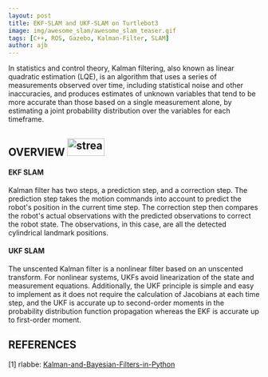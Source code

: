 ```yaml
---
layout: post
title: EKF-SLAM and UKF-SLAM on Turtlebot3
image: img/awesome_slam/awesome_slam_teaser.gif
tags: [C++, ROS, Gazebo, Kalman-Filter, SLAM]
author: ajb
---
```


In statistics and control theory, Kalman filtering, also known as linear quadratic estimation (LQE), is an algorithm that uses a series of measurements observed over time, including statistical noise and other inaccuracies, and produces estimates of unknown variables that tend to be more accurate than those based on a single measurement alone, by estimating a joint probability distribution over the variables for each timeframe.


## OVERVIEW <a href="https://github.com/iamarkaj/AwesomeSLAM"><img src="https://img.shields.io/badge/GitHub-black" alt="stream" width="75" height="35"/></a>


#### EKF SLAM

Kalman filter has two steps, a prediction step, and a correction step. The prediction step takes the motion commands into account to predict the robot's position in the current time step. The correction step then compares the robot's actual observations with the predicted observations to correct the robot state. The observations, in this case, are all the detected cylindrical landmark positions.


#### UKF SLAM

The unscented Kalman filter is a nonlinear filter based on an unscented transform. For nonlinear systems, UKFs avoid linearization of the state and measurement equations. Additionally, the UKF principle is simple and easy to implement as it does not require the calculation of Jacobians at each time step, and the UKF is accurate up to second-order moments in the probability distribution function propagation whereas the EKF is accurate up to first-order moment.


## REFERENCES

[1] rlabbe: [Kalman-and-Bayesian-Filters-in-Python](https://github.com/rlabbe/Kalman-and-Bayesian-Filters-in-Python)